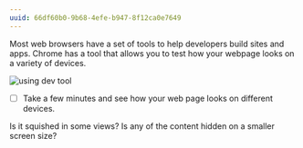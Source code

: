 ```yaml
---
uuid: 66df60b0-9b68-4efe-b947-8f12ca0e7649
---
```


Most web browsers have a set of tools to help developers build sites and apps.
Chrome has a tool that allows you to test how your webpage looks on a variety of devices.
<!-- This video is too zoomed out - redo it  -->
![using dev tool](https://cl.ly/0W2b473e3o3Y/Screen%20Recording%202017-09-24%20at%2008.07%20PM.gif)

- [ ] Take a few minutes and see how your web page looks on different devices.

Is it squished in some views? Is any of the content hidden on a smaller screen size?
